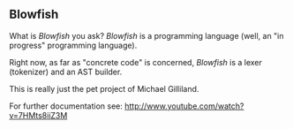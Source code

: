 Blowfish
-------

What is *Blowfish* you ask? *Blowfish* is a programming language (well, an "in progress" programming language).

Right now, as far as "concrete code" is concerned, *Blowfish* is a lexer (tokenizer) and an AST builder.

This is really just the pet project of Michael Gilliland.

For further documentation see:
http://www.youtube.com/watch?v=7HMts8iiZ3M
